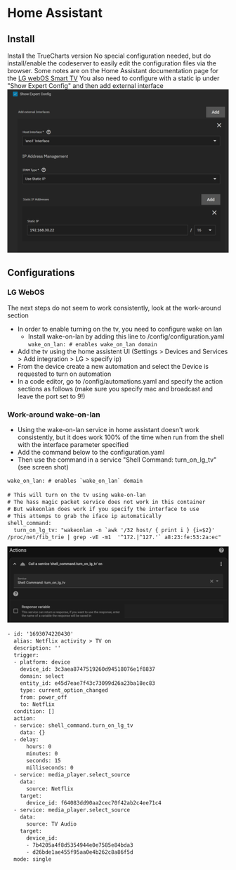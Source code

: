 # Home Assistant

## Install
Install the TrueCharts version
No special configuration needed, but do install/enable the codeserver to easily edit the configuration files via the browser.
Some notes are on the Home Assistant documentation page for the [LG webOS Smart TV](https://www.home-assistant.io/integrations/webostv/#turn-on-action)
You also need to configure with a static ip under "Show Expert Config" and then add external interface 
![Static IP configuration](./images/home-assistant-static-ip.png "Static IP configuration")

## Configurations

### LG WebOS
The next steps do not seem to work consistently, look at the work-around section 
- In order to enable turning on the tv, you need to configure wake on lan
    - Install wake-on-lan by adding this line to /config/configuration.yaml 
		`wake_on_lan: # enables wake_on_lan domain`
-  Add the tv using the home assistent UI (Settings > Devices and Services > Add integration > LG > specify ip)
-  From the device create a new automation and select the Device is requested to turn on automation
-  In a code editor, go to /config/automations.yaml and specify the action sections as follows (make sure you specify mac and broadcast and leave the port set to 9!)

### Work-around wake-on-lan 
- Using the wake-on-lan service in home assistant doesn't work consistently, but it does work 100% of the time when run from the shell with the interface parameter specified
- Add the command below to the configuration.yaml
- Then use the command in a service "Shell Command: turn_on_lg_tv"  (see screen shot)


```
wake_on_lan: # enables `wake_on_lan` domain

# This will turn on the tv using wake-on-lan
# The hass magic packet service does not work in this container
# But wakeonlan does work if you specify the interface to use 
# This attemps to grab the iface ip automatically
shell_command:
  turn_on_lg_tv: "wakeonlan -n `awk '/32 host/ { print i } {i=$2}' /proc/net/fib_trie | grep -vE -m1  '^172.|^127.'` a8:23:fe:53:2a:ec"
```


![Wake on lan shell command](./images/home-assistant-shell-command.png "Wake on lan shell command")

```
- id: '1693074220430'
  alias: Netflix activity > TV on
  description: ''
  trigger:
  - platform: device
    device_id: 3c3aea8747519260d94518076e1f8837
    domain: select
    entity_id: e45d7eae7f43c73099d26a23ba18ec83
    type: current_option_changed
    from: power_off
    to: Netflix
  condition: []
  action:
  - service: shell_command.turn_on_lg_tv
    data: {}
  - delay:
      hours: 0
      minutes: 0
      seconds: 15
      milliseconds: 0
  - service: media_player.select_source
    data:
      source: Netflix
    target:
      device_id: f64083dd90aa2cec70f42ab2c4ee71c4
  - service: media_player.select_source
    data:
      source: TV Audio
    target:
      device_id:
      - 7b4205a4f8d5354944e0e7585e84bda3
      - d26bde1ae455f95aa0e4b262c8a86f5d
  mode: single
```